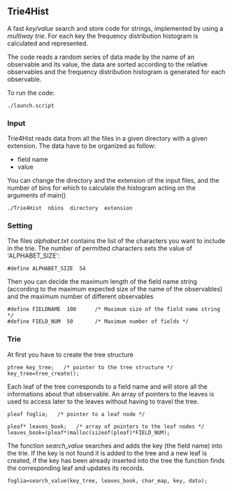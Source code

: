 ## Trie4Hist
A fast _key/value_ search and store code for strings, implemented by using a _multiway trie_.
For each key the frequency distribution histogram is calculated and represented.

The code reads a random series of data made by the name of an observable and its value, the data are sorted according to the relative observables and the frequency distribution histogram is generated for each observable.

To run the code:

    ./launch.script

### Input

Trie4Hist reads data from all the files in a given directory with a given extension.
The data have to be organized as follow:

* field name
* value

You can change the directory and the extension of the input files, and the number of bins for which to calculate the histogram acting on the arguments of main()

    ./Trie4Hist  nbins  directory  extension


### Setting

The files _alphabet.txt_ contains the list of the characters you want to include in the trie.
The number of permitted characters sets the value of 'ALPHABET_SIZE': 

    #define ALPHABET_SIZE  54

Then you can decide the maximum length of the field name string (according to the maximum expected size of the name of the observables) and the maximum number of different observables

    #define FIELDNAME  100      /* Maximum size of the field name string */
    #define FIELD_NUM  50       /* Maximum number of fields */                      


### Trie

At first you have to create the tree structure

    ptree key_tree;   /* pointer to the tree structure */
    key_tree=tree_create();
    
Each leaf of the tree corresponds to a field name and will store all the informations about that observable.
An array of pointers to the leaves is used to access later to the leaves without having to travel the tree. 

    pleaf foglia;   /* pointer to a leaf node */

    pleaf* leaves_book;   /* array of pointers to the leaf nodes */
    leaves_book=(pleaf*)malloc(sizeof(pleaf)*FIELD_NUM);

The function _search_value_ searches and adds the key (the field name) into the trie. If the key is not found it is added to the tree and a new leaf is created, 
if the key has been already inserted into the tree the function finds the corresponding leaf and updates its records.

    foglia=search_value(key_tree, leaves_book, char_map, key, dato);

